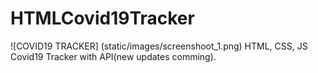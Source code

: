 # HTMLCovid19Tracker
![COVID19 TRACKER] (static/images/screenshoot_1.png)
HTML, CSS, JS Covid19 Tracker with API(new updates comming).
